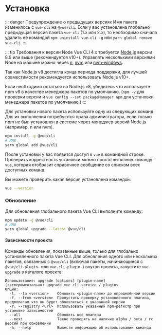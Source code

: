 # Установка

::: danger Предупреждение о предыдущих версиях
Имя пакета изменилось с `vue-cli` на `@vue/cli`.
Если у вас установлена глобально предыдущая версия пакета `vue-cli` (1.x или 2.x), то необходимо сначала удалить её командой `npm uninstall vue-cli -g` или `yarn global remove vue-cli`.
:::

::: tip Требования к версии Node
Vue CLI 4.x требуется [Node.js](https://nodejs.org/) версии 8.9 или выше (рекомендуется v10+). Управлять несколькими версиями Node на машине можно через [n](https://github.com/tj/n), [nvm](https://github.com/creationix/nvm) или [nvm-windows](https://github.com/coreybutler/nvm-windows).

Так как Node.js v8 достигла конца периода поддержки, для лучшей совместимости рекомендуется использовать Node.js v10+.

Если необходимо остаться на Node.js v8, убедитесь что используете npm v6 в качестве менеджера пакетов по умолчанию. (`npm -v` для проверки версии и `vue config --set packageManager npm` для установки менеджера пакетов по умолчанию.)
:::

Для установки нового пакета используйте одну из следующих команд. Для их выполнения потребуются права администратора, если только npm не был установлен в системе через менеджер версий Node.js (например, n или nvm).

```bash
npm install -g @vue/cli
# ИЛИ
yarn global add @vue/cli
```

После установки у вас появится доступ к `vue` в командной строке. Проверить корректность установки можно просто выполнив команду `vue`, которая отобразит справочное сообщение со списком всех доступных команд.

Вы можете проверить какая версия установлена командой:

```bash
vue --version
```

### Обновление

Для обновления глобального пакета Vue CLI выполните команду:

``` bash
npm update -g @vue/cli
# ИЛИ
yarn global upgrade --latest @vue/cli
```

#### Зависимости проекта

Команды обновления, показанные выше, только для глобально установленного пакета Vue CLI. Для обновления одного или нескольких пакетов, связанных с `@vue/cli` (включая пакеты, начинающиеся с `@vue/cli-plugin-` или `vue-cli-plugin-`) внутри проекта, запустите `vue upgrade` в каталоге проекта:

```
Использование: upgrade [options] [plugin-name]
(экспериментально) upgrade vue cli service / plugins
Опции:
  -t, --to <version>    Обновить <plugin-name> до определённой версии
  -f, --from <version>  Пропустить проверку установленного плагина, предполагая что он будет обновляться с указанной версии
  -r, --registry <url>  Использовать указанный npm-регистр при установке зависимостей
  --all                 Обновить все плагины
  --next                Также проверять на наличие alpha / beta / rc версий при обновлении
  -h, --help            Вывести информацию об использовании команды
```
